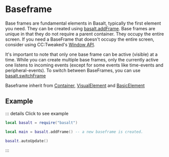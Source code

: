 # Baseframe

Base frames are fundamental elements in Basalt, typically the first element you need. They can be created using [basalt.addFrame](basalt.html#basalt-addframe). Base frames are unique in that they do not require a parent container. They occupy the entire screen. If you need a BaseFrame that doesn't occupy the entire screen, consider using CC:Tweaked's [Window API](https://tweaked.cc/module/window.html).

It's important to note that only one base frame can be active (visible) at a time. While you can create multiple base frames, only the currently active one listens to incoming events (except for some events like time-events and peripheral-events). To switch between BaseFrames, you can use [basalt.switchFrame](basalt.html#basalt-switchframe)

Baseframe inherit from [Container](container), [VisualElement](visualelement) and [BasicElement](element)

## Example

::: details Click to see example
```lua
local basalt = require("basalt")

local main = basalt.addFrame() -- a new baseframe is created.

basalt.autoUpdate()
```
:::